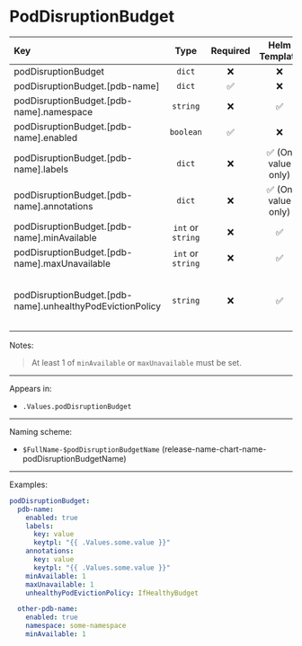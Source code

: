 # PodDisruptionBudget

| Key                                                       |       Type        | Required |   Helm Template    | Default | Description                                                                        |
| :-------------------------------------------------------- | :---------------: | :------: | :----------------: | :-----: | :--------------------------------------------------------------------------------- |
| podDisruptionBudget                                       |      `dict`       |    ❌    |         ❌         |  `{}`   | Define the PDBs as dicts                                                           |
| podDisruptionBudget.[pdb-name]                            |      `dict`       |    ✅    |         ❌         |  `{}`   | Holds PDB definition                                                               |
| podDisruptionBudget.[pdb-name].namespace                  |     `string`      |    ❌    |         ✅         |  `""`   | Explicitly define the namespace                                                    |
| podDisruptionBudget.[pdb-name].enabled                    |     `boolean`     |    ✅    |         ❌         | `false` | Enables or Disables the PDB                                                        |
| podDisruptionBudget.[pdb-name].labels                     |      `dict`       |    ❌    | ✅ (On value only) |  `{}`   | Additional labels for PDB                                                          |
| podDisruptionBudget.[pdb-name].annotations                |      `dict`       |    ❌    | ✅ (On value only) |  `{}`   | Additional annotations for PDB                                                     |
| podDisruptionBudget.[pdb-name].minAvailable               | `int` or `string` |    ❌    |         ✅         |  `""`   | Define the minAvailable.                                                           |
| podDisruptionBudget.[pdb-name].maxUnavailable             | `int` or `string` |    ❌    |         ✅         |  `""`   | Define the maxUnavailable.                                                         |
| podDisruptionBudget.[pdb-name].unhealthyPodEvictionPolicy |     `string`      |    ❌    |         ✅         |  `""`   | Define the unhealthyPodEvictionPolicy. Valid values [IfHealthyBudget, AlwaysAllow] |

Notes:

> At least 1 of `minAvailable` or `maxUnavailable` must be set.

---

Appears in:

- `.Values.podDisruptionBudget`

---

Naming scheme:

- `$FullName-$podDisruptionBudgetName` (release-name-chart-name-podDisruptionBudgetName)

---

Examples:

```yaml
podDisruptionBudget:
  pdb-name:
    enabled: true
    labels:
      key: value
      keytpl: "{{ .Values.some.value }}"
    annotations:
      key: value
      keytpl: "{{ .Values.some.value }}"
    minAvailable: 1
    maxUnavailable: 1
    unhealthyPodEvictionPolicy: IfHealthyBudget

  other-pdb-name:
    enabled: true
    namespace: some-namespace
    minAvailable: 1
```
